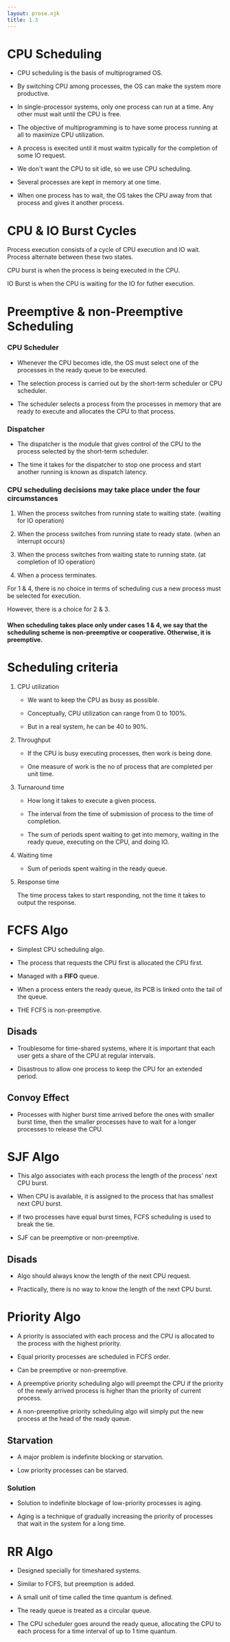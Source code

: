 ```yaml
---
layout: prose.njk
title: 1.3
---
```


# CPU Scheduling

- CPU scheduling is the basis of multiprogramed OS.

- By switching CPU among processes, the OS can make the system more productive.

- In single-processor systems, only one process can run at a time. Any other must wait until the CPU is free.

- The objective of multiprogramming is to have some process running at all to maximize CPU utilization.

- A process is execited until it must waitm typically for the completion of some IO request.

- We don't want the CPU to sit idle, so we use CPU scheduling.

- Several processes are kept in memory at one time.

- When one process has to wait, the OS takes the CPU away from that process and gives it another process.

# CPU & IO Burst Cycles

Process execution consists of a cycle of CPU execution and IO wait. Process alternate between these two states.

CPU burst is when the process is being executed in the CPU.

IO Burst is when the CPU is waiting for the IO for futher execution.

# Preemptive & non-Preemptive Scheduling

### CPU Scheduler

- Whenever the CPU becomes idle, the OS must select one of the processes in the ready queue to be executed.

- The selection process is carried out by the short-term scheduler or CPU scheduler.

- The scheduler selects a process from the processes in memory that are ready to execute and allocates the CPU to that process.

### Dispatcher

- The dispatcher is the module that gives control of the CPU to the process selected by the short-term scheduler.

- The time it takes for the dispatcher to stop one process and start another running is known as dispatch latency.

### CPU scheduling decisions may take place under the four circumstances

1. When the process switches from running state to waiting state. (waiting for IO operation)

2. When the process switches from running state to ready state. (when an interrupt occurs)

3. When the process switches from waiting state to running state. (at completion of IO operation)

4. When a process terminates.

For 1 & 4, there is no choice in terms of scheduling cus a new process must be selected for execution.

However, there is a choice for 2 & 3.

#### When scheduling takes place only under cases 1 & 4, we say that the scheduling scheme is non-preemptive or cooperative. Otherwise, it is preemptive.

# Scheduling criteria

1. CPU utilization

   - We want to keep the CPU as busy as possible.

   - Conceptually, CPU utilization can range from 0 to 100%.

   - But in a real system, he can be 40 to 90%.

2. Throughput

   - If the CPU is busy executing processes, then work is being done.

   - One measure of work is the no of process that are completed per unit time.

3. Turnaround time

   - How long it takes to execute a given process.

   - The interval from the time of submission of process to the time of completion.

   - The sum of periods spent waiting to get into memory, waiting in the ready queue, executing on the CPU, and doing IO.

4. Waiting time

   - Sum of periods spent waiting in the ready queue.

5. Response time

   The time process takes to start responding, not the time it takes to output the response.

# FCFS Algo

- Simplest CPU scheduling algo.

- The process that requests the CPU first is allocated the CPU first.

- Managed with a **FIFO** queue.

- When a process enters the ready queue, its PCB is linked onto the tail of the queue.

- THE FCFS is non-preemptive.

## Disads

- Troublesome for time-shared systems, where it is important that each user gets a share of the CPU at regular intervals.

- Disastrous to allow one process to keep the CPU for an extended period.

## Convoy Effect

- Processes with higher burst time arrived before the ones with smaller burst time, then the smaller processes have to wait for a longer processes to release the CPU.

# SJF Algo

- This algo associates with each process the length of the process' next CPU burst.

- When CPU is available, it is assigned to the process that has smallest next CPU burst.

- If two processes have equal burst times, FCFS scheduling is used to break the tie.

- SJF can be preemptive or non-preemptive.

## Disads

- Algo should always know the length of the next CPU request.

- Practically, there is no way to know the length of the next CPU burst.

# Priority Algo

- A priority is associated with each process and the CPU is allocated to the process with the highest priority.

- Equal priority processes are scheduled in FCFS order.

- Can be preemptive or non-preemptive.

- A preemptive priority scheduling algo will preempt the CPU if the priority of the newly arrived process is higher than the priority of current process.

- A non-preemptive priority scheduling algo will simply put the new process at the head of the ready queue.

## Starvation

- A major problem is indefinite blocking or starvation.

- Low priority processes can be starved.

### Solution

- Solution to indefinite blockage of low-priority processes is aging.

- Aging is a technique of gradually increasing the priority of processes that wait in the system for a long time.

# RR Algo

- Designed specially for timeshared systems.

- Similar to FCFS, but preemption is added.

- A small unit of time called the time quantum is defined.

- The ready queue is treated as a circular queue.

- The CPU scheduler goes around the ready queue, allocating the CPU to each process for a time interval of up to 1 time quantum.
